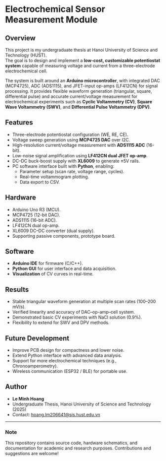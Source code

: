# Electrochemical Sensor Measurement Module

## Overview
This project is my undergraduate thesis at Hanoi University of Science and Technology (HUST).  
The goal is to design and implement a **low-cost, customizable potentiostat system** capable of measuring voltage and current from a three-electrode electrochemical cell.

The system is built around an **Arduino microcontroller**, with integrated DAC (MCP4725), ADC (ADS1115), and JFET-input op-amps (LF412CN) for signal processing. It provides flexible waveform generation (triangular, square, differential pulse) and accurate current/voltage measurement for electrochemical experiments such as **Cyclic Voltammetry (CV)**, **Square Wave Voltammetry (SWV)**, and **Differential Pulse Voltammetry (DPV)**.

## Features
- Three-electrode potentiostat configuration (WE, RE, CE).
- Voltage sweep generation using **MCP4725 DAC** over I2C.
- High-resolution current/voltage measurement with **ADS1115 ADC** (16-bit).
- Low-noise signal amplification using **LF412CN dual JFET op-amp**.
- DC–DC buck-boost supply with **XL6009** to generate ±5V rails.
- PC software interface built with **Python**, enabling:
  - Parameter setup (scan rate, voltage range, cycles).
  - Real-time voltammogram plotting.
  - Data export to CSV.

## Hardware
- Arduino Uno R3 (MCU).
- MCP4725 (12-bit DAC).
- ADS1115 (16-bit ADC).
- LF412CN dual op-amp.
- XL6009 DC–DC converter (dual supply).
- Supporting passive components, prototype board.

## Software
- **Arduino IDE** for firmware (C/C++).
- **Python GUI** for user interface and data acquisition.
- **Visualization** of CV curves in real-time.

## Results
- Stable triangular waveform generation at multiple scan rates (100–200 mV/s).
- Verified linearity and accuracy of DAC–op-amp–cell system.
- Demonstrated basic CV experiments with NaCl solution (0.9%).
- Flexibility to extend for SWV and DPV methods.

## Future Development
- Improve PCB design for compactness and lower noise.
- Extend Python interface with advanced data analysis.
- Support for more electrochemical techniques (e.g., Chronoamperometry).
- Wireless communication (ESP32 / BLE) for portable use.

## Author
- **Le Minh Hoang**  
- Undergraduate Thesis, Hanoi University of Science and Technology (2025)  
- Contact: hoang.lm206641@sis.hust.edu.vn

---

### Note
This repository contains source code, hardware schematics, and documentation for academic and research purposes. Contributions and suggestions are welcome!

